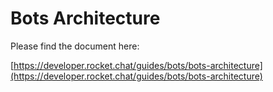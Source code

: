# Bots Architecture

Please find the document here: 

[https://developer.rocket.chat/guides/bots/bots-architecture](https://developer.rocket.chat/guides/bots/bots-architecture)


